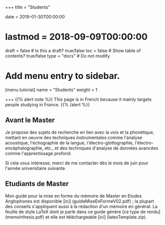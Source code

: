 +++
title = "Students"

date = 2019-01-30T00:00:00
# lastmod = 2018-09-09T00:00:00

draft = false  # Is this a draft? true/false
toc = false  # Show table of contents? true/false
type = "docs"  # Do not modify.

# Add menu entry to sidebar.
[menu.tutorial]
  name = "Students"
  weight = 1


+++
{{% alert note %}}
This page is in French because it mainly targets people studying in France.
{{% /alert %}}

## Avant le Master

Je propose des sujets de recherche en lien avec la voix et la phonétique, mettant en oeuvre des techniques instrumentales comme l'analyse acoustique, l'échographie de la langue, l'électro-glottographie, l'électro-encéphalographie, etc., et des techniques d'analyse de données avancées comme l'apprentissage profond. 

Si cela vous intéresse, merci de me contacter dès le mois de juin pour l'année universitaire suivante.

## Etudiants de Master

Mon guide pour la mise en forme du mémoire de Master en Etudes Anglophones est disponible [ici] (guideMiseEnFormeV02.pdf) ; la plupart des conseils s'appliquent aussi à la rédaction d'un mémoire en général. La feuille de style LaTeX dont je parle dans ce guide génère [ce type de rendu] (memoirthesis.pdf) et elle est téléchargeable [ici] (latexTemplate.zip).  


